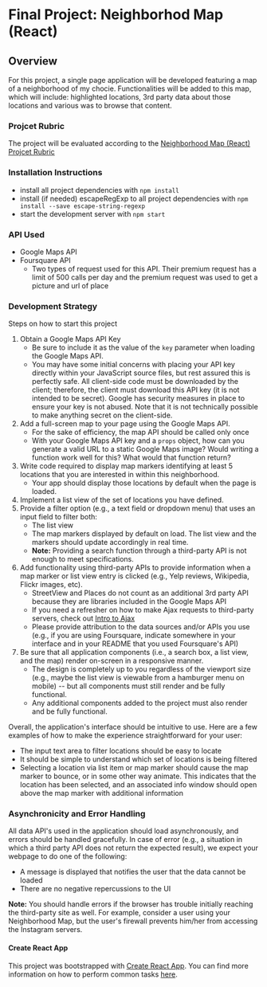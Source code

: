 # Final Project: Neighborhod Map (React)

## Overview
For this project, a single page application will be developed featuring a map of a neighborhood of my chocie. Functionalities will be added to this map, which will include: highlighted locations, 3rd party data about those locations and various was to browse that content.

### Projcet Rubric
The project will be evaluated according to the [Neighborhood Map (React) Projcet Rubric]

### Installation Instructions
* install all project dependencies with `npm install`
* install (if needed) escapeRegExp to all project dependencies with `npm install --save escape-string-regexp`
* start the development server with `npm start`

### API Used
* Google Maps API
* Foursquare API
    * Two types of request used for this API. Their premium request has a limit of 500 calls per day and the premium request was used to get a picture and url of place

### Development Strategy
Steps on how to start this project
1. Obtain a Google Maps API Key
    * Be sure to include it as the value of the `key` parameter when loading the Google Maps API.
    * You may have some initial concerns with placing your API key directly within your JavaScript source files, but rest assured this is perfectly safe. All client-side code must be downloaded by the client; therefore, the client must download this API key (it is not intended to be secret). Google has security measures in place to ensure your key is not abused. Note that it is not technically possible to make anything secret on the client-side.
2. Add a full-screen map to your page using the Google Maps API.
    * For the sake of efficiency, the map API should be called only once
    * With your Google Maps API key and a `props` object, how can you generate a valid URL to a static Google Maps image? Would writing a function work well for this? What would that function return?
3. Write code required to display map markers identifying at least 5 locations that you are interested in within this neighborhood.
    * Your app should display those locations by default when the page is loaded.
4. Implement a list view of the set of locations you have defined.
5. Provide a filter option (e.g., a text field or dropdown menu) that uses an input field to filter both:
    * The list view
    * The map markers displayed by default on load. The list view and the markers should update accordingly in real time.
    * **Note:** Providing a search function through a third-party API is not enough to meet specifications.
6. Add functionality using third-party APIs to provide information when a map marker or list view entry is clicked (e.g., Yelp reviews, Wikipedia, Flickr images, etc).
    * StreetView and Places do not count as an additional 3rd party API because they are libraries included in the Google Maps API
    * If you need a refresher on how to make Ajax requests to third-party servers, check out [Intro to Ajax]
    * Please provide attribution to the data sources and/or APIs you use (e.g., if you are using Foursquare, indicate somewhere in your interface and in your README that you used Foursquare's API)
7. Be sure that all application components (i.e., a search box, a list view, and the map) render on-screen in a responsive manner.
    * The design is completely up to you regardless of the viewport size (e.g., maybe the list view is viewable from a hamburger menu on mobile) -- but all components must still render and be fully functional.
    * Any additional components added to the project must also render and be fully functional.

Overall, the application's interface should be intuitive to use. Here are a few examples of how to make the experience straightforward for your user:
* The input text area to filter locations should be easy to locate
* It should be simple to understand which set of locations is being filtered
* Selecting a location via list item or map marker should cause the map marker to bounce, or in some other way animate. This indicates that the location has been selected, and an associated info window should open above the map marker with additional information

### Asynchronicity and Error Handling
All data API's used in the application should load asynchronously, and errors should be handled gracefully. In case of error (e.g., a situation in which a third party API does not return the expected result), we expect your webpage to do one of the following:
* A message is displayed that notifies the user that the data cannot be loaded
* There are no negative repercussions to the UI

**Note:** You should handle errors if the browser has trouble initially reaching the third-party site as well. For example, consider a user using your Neighborhood Map, but the user's firewall prevents him/her from accessing the Instagram servers.

#### Create React App

This project was bootstrapped with [Create React App]. You can find more information on how to perform common tasks [here].

[//]: # (These are reference links used in the body of this note and get stripped out when the markdown processor does its job. There is no need to format nicely because it shouldn't be seen. Thanks SO - http://stackoverflow.com/questions/4823468/store-comments-in-markdown-syntax)

   [Neighborhood Map (React) Projcet Rubric]: <https://review.udacity.com/#!/rubrics/1351/viewxr>
   [Intro to Ajax]: <https://www.udacity.com/course/intro-to-ajax--ud110>
   [Create React App]: <https://github.com/facebookincubator/create-react-app>
   [here]: <https://github.com/facebookincubator/create-react-app/blob/master/packages/react-scripts/template/README.md>
